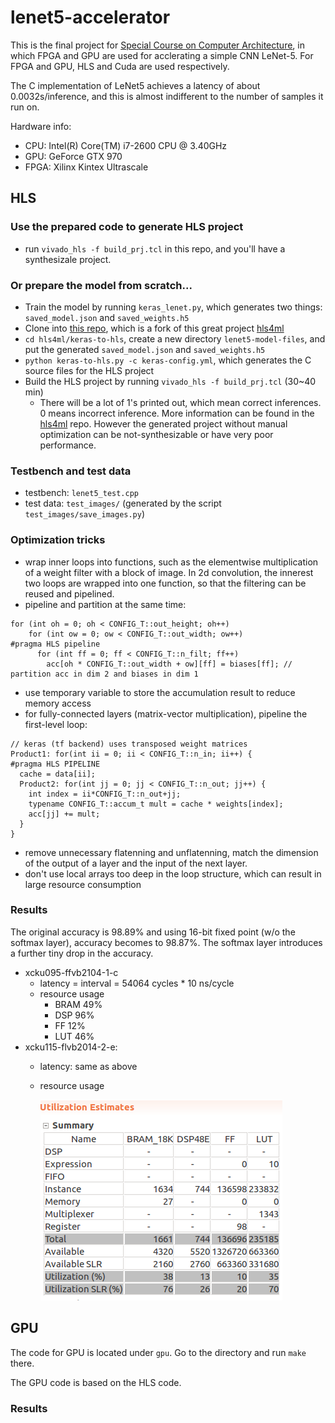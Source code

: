 # lenet5-accelerator
This is the final project for [Special Course on Computer Architecture](http://www.am.ics.keio.ac.jp/comparc/), in which FPGA and GPU are used for acclerating a simple CNN LeNet-5. For FPGA and GPU, HLS and Cuda are used respectively.

The C implementation of LeNet5 achieves a latency of about 0.0032s/inference, and this is almost indifferent to the number of samples it run on.

Hardware info:
- CPU: Intel(R) Core(TM) i7-2600 CPU @ 3.40GHz
- GPU: GeForce GTX 970
- FPGA: Xilinx Kintex Ultrascale

## HLS
### Use the prepared code to generate HLS project
- run `vivado_hls -f build_prj.tcl` in this repo, and you'll have a synthesizale project.
### Or prepare the model from scratch...
- Train the model by running `keras_lenet.py`, which generates two things: `saved_model.json` and `saved_weights.h5`
- Clone into [this repo](https://github.com/sherylll/hls4ml), which is a fork of this great project [hls4ml](https://github.com/hls-fpga-machine-learning/hls4ml)
- `cd hls4ml/keras-to-hls`, create a new directory `lenet5-model-files`, and put the generated `saved_model.json` and `saved_weights.h5`
- `python keras-to-hls.py -c keras-config.yml`, which generates the C source files for the HLS project
- Build the HLS project by running `vivado_hls -f build_prj.tcl` (30~40 min)
  - There will be a lot of 1's printed out, which mean correct inferences. 0 means incorrect inference.
More information can be found in the [hls4ml](https://github.com/hls-fpga-machine-learning/hls4ml) repo. However the generated project without manual optimization can be not-synthesizable or have very poor performance.
### Testbench and test data
- testbench: `lenet5_test.cpp`
- test data: `test_images/` (generated by the script `test_images/save_images.py`) 
### Optimization tricks
- wrap inner loops into functions, such as the elementwise multiplication of a weight filter with a block of image. In 2d convolution, the innerest two loops are wrapped into one function, so that the filtering can be reused and pipelined.
- pipeline and partition at the same time:
```
for (int oh = 0; oh < CONFIG_T::out_height; oh++)
    for (int ow = 0; ow < CONFIG_T::out_width; ow++)
#pragma HLS pipeline
      for (int ff = 0; ff < CONFIG_T::n_filt; ff++)
        acc[oh * CONFIG_T::out_width + ow][ff] = biases[ff]; // partition acc in dim 2 and biases in dim 1
```
- use temporary variable to store the accumulation result to reduce memory access
- for fully-connected layers (matrix-vector multiplication), pipeline the first-level loop:
```
// keras (tf backend) uses transposed weight matrices
Product1: for(int ii = 0; ii < CONFIG_T::n_in; ii++) {
#pragma HLS PIPELINE
  cache = data[ii];
  Product2: for(int jj = 0; jj < CONFIG_T::n_out; jj++) {
    int index = ii*CONFIG_T::n_out+jj;
    typename CONFIG_T::accum_t mult = cache * weights[index];
    acc[jj] += mult;
  }
}
```
- remove unnecessary flatenning and unflatenning, match the dimension of the output of a layer and the input of the next layer.
- don't use local arrays too deep in the loop structure, which can result in large resource consumption

### Results
The original accuracy is 98.89% and using 16-bit fixed point (w/o the softmax layer), accuracy becomes to 98.87%. The softmax layer introduces a further tiny drop in the accuracy.

- xcku095-ffvb2104-1-c
  - latency = interval = 54064 cycles * 10 ns/cycle
  - resource usage
    - BRAM 49%
    - DSP 96%
    - FF 12%
    - LUT 46%
- xcku115-flvb2014-2-e:
  - latency: same as above
  - resource usage
  
    ![resource usage](misc/resource_usage.png)

## GPU
The code for GPU is located under `gpu`. Go to the directory and run `make` there. 

The GPU code is based on the HLS code.

### Results

